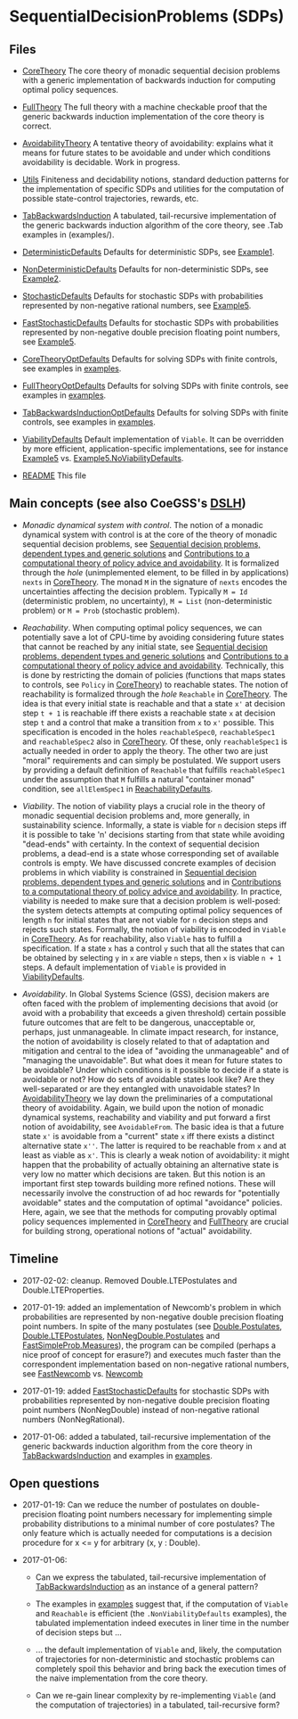 # SequentialDecisionProblems (SDPs)

## Files

* [CoreTheory](CoreTheory.lidr) The core theory of monadic sequential
  decision problems with a generic implementation of backwards induction
  for computing optimal policy sequences.

* [FullTheory](FullTheory.lidr) The full theory with a machine checkable
  proof that the generic backwards induction implementation of the core
  theory is correct.

* [AvoidabilityTheory](AvoidabilityTheory.lidr) A tentative theory of
  avoidability: explains what it means for future states to be avoidable
  and under which conditions avoidability is decidable. Work in
  progress.

* [Utils](Utils.lidr) Finiteness and decidability notions, standard
  deduction patterns for the implementation of specific SDPs and
  utilities for the computation of possible state-control trajectories,
  rewards, etc.

* [TabBackwardsInduction](TabBackwardsInduction.lidr) A tabulated,
  tail-recursive implementation of the generic backwards induction
  algorithm of the core theory, see .Tab examples in (examples/).

* [DeterministicDefaults](DeterministicDefaults.lidr) Defaults for
  deterministic SDPs, see [Example1](examples/Example1.lidr).

* [NonDeterministicDefaults](NonDeterministicDefaults.lidr) Defaults for
  non-deterministic SDPs, see [Example2](examples/Example2.lidr).

* [StochasticDefaults](StochasticDefaults.lidr) Defaults for stochastic
  SDPs with probabilities represented by non-negative rational numbers,
  see [Example5](examples/Example5.lidr).

* [FastStochasticDefaults](FastStochasticDefaults.lidr) Defaults for
  stochastic SDPs with probabilities represented by non-negative double
  precision floating point numbers, see
  [Example5](examples/Example5.lidr).

* [CoreTheoryOptDefaults](CoreTheoryOptDefaults.lidr) Defaults for
  solving SDPs with finite controls, see examples in
  [examples](examples/).

* [FullTheoryOptDefaults](FullTheoryOptDefaults.lidr) Defaults for
  solving SDPs with finite controls, see examples in
  [examples](examples/).

* [TabBackwardsInductionOptDefaults](TabBackwardsInductionOptDefaults.lidr)
  Defaults for solving SDPs with finite controls, see examples in
  [examples](examples/).

* [ViabilityDefaults](ViabilityDefaults.lidr) Default implementation of
  `Viable`. It can be overridden by more efficient, application-specific
  implementations, see for instance [Example5](examples/Example5.lidr)
  vs. [Example5.NoViabilityDefaults](examples/Example5.NoViabilityDefaults.lidr).

* [README](README.md) This file


## Main concepts (see also CoeGSS's [DSLH](https://gitlab.pik-potsdam.de/botta/IdrisLibs/tree/master/projects/CoeGSS/DSLH.md)) 

* *Monadic dynamical system with control*. The notion of a monadic
  dynamical system with control is at the core of the theory of monadic
  sequential decision problems, see [Sequential decision problems,
  dependent types and generic
  solutions](https://lmcs.episciences.org/3202) and [Contributions to a
  computational theory of policy advice and
  avoidability](https://www.cambridge.org/core/journals/journal-of-functional-programming/article/contributions-to-a-computational-theory-of-policy-advice-and-avoidability/CDB4C9601702AAB336A2FB2C34B8F49B). It
  is formalized through the *hole* (unimplemented element, to be filled
  in by applications) `nexts` in [CoreTheory](CoreTheory.lidr). The
  monad `M` in the signature of `nexts` encodes the uncertainties
  affecting the decision problem. Typically `M = Id` (deterministic
  problem, no uncertainty), `M = List` (non-deterministic problem) or `M = Prob` (stochastic problem).

* *Reachability*. When computing optimal policy sequences, we can
   potentially save a lot of CPU-time by avoiding considering future
   states that cannot be reached by any initial state, see [Sequential
   decision problems, dependent types and generic
   solutions](https://lmcs.episciences.org/3202) and [Contributions to a
   computational theory of policy advice and
   avoidability](https://www.cambridge.org/core/journals/journal-of-functional-programming/article/contributions-to-a-computational-theory-of-policy-advice-and-avoidability/CDB4C9601702AAB336A2FB2C34B8F49B). Technically,
   this is done by restricting the domain of policies (functions that
   maps states to controls, see `Policy` in
   [CoreTheory](CoreTheory.lidr)) to reachable states. The notion of
   reachability is formalized through the *hole* `Reachable` in
   [CoreTheory](CoreTheory.lidr). The idea is that every initial state
   is reachable and that a state `x'` at decision step `t + 1` is
   reachable iff there exists a reachable state `x` at decision step `t`
   and a control that make a transition from `x` to `x'` possible. This
   specification is encoded in the holes `reachableSpec0`,
   `reachableSpec1` and `reachableSpec2` also in
   [CoreTheory](CoreTheory.lidr). Of these, only `reachableSpec1` is
   actually needed in order to apply the theory. The other two are just
   "moral" requirements and can simply be postulated. We support users
   by providing a default definition of `Reachable` that fulfills
   `reachableSpec1` under the assumption that `M` fulfills a natural
   "container monad" condition, see `allElemSpec1` in
   [ReachabilityDefaults](ReachabilityDefaults.lidr).
   
* *Viability*. The notion of viability plays a crucial role in the
  theory of monadic sequential decision problems and, more generally, in
  sustainability science. Informally, a state is viable for `n` decision
  steps iff it is possible to take 'n' decisions starting from that
  state while avoiding "dead-ends" with certainty. In the context of
  sequential decision problems, a dead-end is a state whose
  corresponding set of available controls is empty. We have discussed
  concrete examples of decision problems in which viability is
  constrained in [Sequential decision problems, dependent types and
  generic solutions](https://lmcs.episciences.org/3202) and in
  [Contributions to a computational theory of policy advice and
  avoidability](https://www.cambridge.org/core/journals/journal-of-functional-programming/article/contributions-to-a-computational-theory-of-policy-advice-and-avoidability/CDB4C9601702AAB336A2FB2C34B8F49B). In
  practice, viability is needed to make sure that a decision problem is
  well-posed: the system detects attempts at computing optimal policy
  sequences of length `n` for initial states that are not viable for `n`
  decision steps and rejects such states. Formally, the notion of
  viability is encoded in `Viable` in [CoreTheory](CoreTheory.lidr). As
  for reachability, also `Viable` has to fulfill a specification. If a
  state `x` has a control `y` such that all the states that can be
  obtained by selecting `y` in `x` are viable `n` steps, then `x` is
  viable `n + 1` steps. A default implementation of `Viable` is provided
  in [ViabilityDefaults](ViabilityDefaults.lidr).

* *Avoidability*. In Global Systems Science (GSS), decision makers are
   often faced with the problem of implementing decisions that avoid (or
   avoid with a probability that exceeds a given threshold) certain
   possible future outcomes that are felt to be dangerous, unacceptable
   or, perhaps, just unmanageable. In climate impact research, for
   instance, the notion of avoidability is closely related to that of
   adaptation and mitigation and central to the idea of "avoiding the
   unmanageable" and of "managing the unavoidable". But what does it
   mean for future states to be avoidable? Under which conditions is it
   possible to decide if a state is avoidable or not? How do sets of
   avoidable states look like? Are they well-separated or are they
   entangled with unavoidable states? In
   [AvoidabilityTheory](AvoidabilityTheory.lidr) we lay down the
   preliminaries of a computational theory of avoidability. Again, we
   build upon the notion of monadic dynamical systems, reachability and
   viability and put forward a first notion of avoidability, see
   `AvoidableFrom`. The basic idea is that a future state `x'` is
   avoidable from a "current" state `x` iff there exists a distinct
   alternative state `x''`. The latter is required to be reachable from
   `x` and at least as viable as `x'`. This is clearly a weak notion of
   avoidability: it might happen that the probability of actually
   obtaining an alternative state is very low no matter which decisions
   are taken. But this notion is an important first step towards
   building more refined notions. These will necessarily involve the
   construction of ad hoc rewards for "potentially avoidable" states and
   the computation of optimal "avoidance" policies. Here, again, we see
   that the methods for computing provably optimal policy sequences
   implemented in [CoreTheory](CoreTheory.lidr) and
   [FullTheory](FullTheory.lidr) are crucial for building strong,
   operational notions of "actual" avoidability.
   

## Timeline

* 2017-02-02: cleanup. Removed Double.LTEPostulates and
  Double.LTEProperties.

* 2017-01-19: added an implementation of Newcomb's problem in which
  probabilities are represented by non-negative double precision
  floating point numbers. In spite of the many postulates (see
  [Double.Postulates](Double/Postulates.lidr),
  [Double.LTEPostulates](Double/LTEPostulates.lidr),
  [NonNegDouble.Postulates](NonNegDouble/Postulates.lidr) and
  [FastSimpleProb.Measures](FastSimpleProb/Measures.lidr)), the program
  can be compiled (perhaps a nice proof of concept for erasure?)  and
  executes much faster than the correspondent implementation based on
  non-negative rational numbers, see
  [FastNewcomb](applications/FastNewcomb.lidr)
  vs. [Newcomb](applications/Newcomb.lidr)

* 2017-01-19: added
  [FastStochasticDefaults](FastStochasticDefaults.lidr) for stochastic
  SDPs with probabilities represented by non-negative double precision
  floating point numbers (NonNegDouble) instead of non-negative rational
  numbers (NonNegRational).

* 2017-01-06: added a tabulated, tail-recursive implementation of the
  generic backwards induction algorithm from the core theory in
  [TabBackwardsInduction](TabBackwardsInduction.lidr) and examples in
  [examples](examples/).
  

## Open questions

* 2017-01-19: Can we reduce the number of postulates on double-precision
  floating point numbers necessary for implementing simple probability
  distributions to a minimal number of core postulates? The only feature
  which is actually needed for computations is a decision procedure for
  x <= y for arbitrary (x, y : Double).

* 2017-01-06:

    * Can we express the tabulated, tail-recursive implementation of
       [TabBackwardsInduction](TabBackwardsInduction.lidr) as an
       instance of a general pattern?

    * The examples in [examples](examples/) suggest that, if the
      computation of `Viable` and `Reachable` is efficient (the
      `.NonViabilityDefaults` examples), the tabulated implementation
      indeed executes in liner time in the number of decision steps but
      ...

    * ... the default implementation of `Viable` and, likely, the
      computation of trajectories for non-deterministic and stochastic
      problems can completely spoil this behavior and bring back the
      execution times of the naive implementation from the core theory.

    * Can we re-gain linear complexity by re-implementing `Viable` (and
      the computation of trajectories) in a tabulated, tail-recursive
      form?


